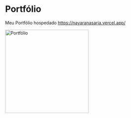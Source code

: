 # Portfólio
Meu Portfólio hospedado <a href="https://nayaranasaria.vercel.app/">https://nayaranasaria.vercel.app/</a>

  <img align="center" alt="Portfólio" height="auto" width="270" src="![image](https://user-images.githubusercontent.com/85569222/224581009-b31d298b-f314-4786-ac1a-569fc55c6dce.png)
">
